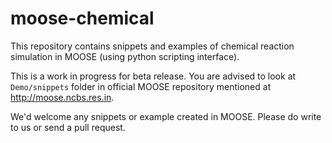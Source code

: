 # moose-chemical

This repository contains snippets and examples of chemical reaction simulation
in MOOSE (using python scripting interface). 

This is a work in progress for beta release. You are advised to look at
`Demo/snippets` folder in official MOOSE repository mentioned at
http://moose.ncbs.res.in.

We'd welcome any snippets or example created in MOOSE. Please do write to us or
send a pull request.

